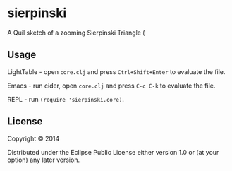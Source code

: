 # sierpinski

A Quil sketch of a zooming Sierpinski Triangle (

## Usage

LightTable - open `core.clj` and press `Ctrl+Shift+Enter` to evaluate the file.

Emacs - run cider, open `core.clj` and press `C-c C-k` to evaluate the file.

REPL - run `(require 'sierpinski.core)`.

## License

Copyright © 2014

Distributed under the Eclipse Public License either version 1.0 or (at
your option) any later version.
